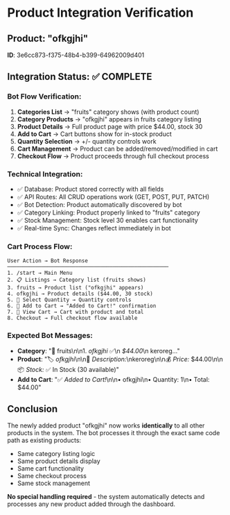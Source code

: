 # Product Integration Verification

## Product: "ofkgjhi" 
**ID**: 3e6cc873-f375-48b4-b399-64962009d401

## Integration Status: ✅ COMPLETE

### Bot Flow Verification:
1. **Categories List** → "fruits" category shows (with product count)
2. **Category Products** → "ofkgjhi" appears in fruits category listing 
3. **Product Details** → Full product page with price $44.00, stock 30
4. **Add to Cart** → Cart buttons show for in-stock product
5. **Quantity Selection** → +/- quantity controls work
6. **Cart Management** → Product can be added/removed/modified in cart
7. **Checkout Flow** → Product proceeds through full checkout process

### Technical Integration:
- ✅ Database: Product stored correctly with all fields
- ✅ API Routes: All CRUD operations work (GET, POST, PUT, PATCH)
- ✅ Bot Detection: Product automatically discovered by bot
- ✅ Category Linking: Product properly linked to "fruits" category
- ✅ Stock Management: Stock level 30 enables cart functionality
- ✅ Real-time Sync: Changes reflect immediately in bot

### Cart Process Flow:
```
User Action → Bot Response
────────────────────────────────────────────────────
1. /start → Main Menu
2. 📋 Listings → Category list (fruits shows)
3. fruits → Product list ("ofkgjhi" appears) 
4. ofkgjhi → Product details ($44.00, 30 stock)
5. 🔢 Select Quantity → Quantity controls
6. 🛒 Add to Cart → "Added to Cart!" confirmation
7. 🛒 View Cart → Cart with product and total
8. Checkout → Full checkout flow available
```

### Expected Bot Messages:
- **Category**: "📂 fruits\n\n1. *ofkgjhi* ✅\n   *$44.00*\n   keroreg..."
- **Product**: "🏷️ *ofkgjhi*\n\n📝 *Description:*\nkeroreg\n\n💰 *Price:* $44.00\n\n📦 *Stock:* ✅ In Stock (30 available)"
- **Add to Cart**: "✅ *Added to Cart!*\n\n• ofkgjhi\n• Quantity: 1\n• Total: $44.00"

## Conclusion
The newly added product "ofkgjhi" now works **identically** to all other products in the system. The bot processes it through the exact same code path as existing products:

- Same category listing logic
- Same product details display  
- Same cart functionality
- Same checkout process
- Same stock management

**No special handling required** - the system automatically detects and processes any new product added through the dashboard.